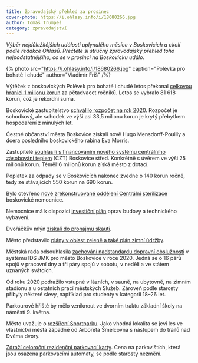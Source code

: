 ```yaml
---
title: Zpravodajský přehled za prosinec
cover-photo: https://i.ohlasy.info/i/18680266.jpg
author: Tomáš Trumpeš
category: zpravodajství
---
```


*Výběr nejdůležitějších událostí uplynulého měsíce v Boskovicích a okolí podle redakce Ohlasů. Přečtěte si stručný zpravodajský přehled toho nejpodstatnějšího, co se v prosinci na Boskovicku událo.*

{% photo src="https://i.ohlasy.info/i/18680266.jpg" caption="Polévka pro bohaté i chudé" author="Vladimír Friš" /%}

Výtěžek z boskovických Polévek pro bohaté i chudé letos překonal [celkovou hranici 1 milionu korun](https://boskovice.cz/letosni-polevka-pro-chude-a-bohate-pokorila-hranici-milionu-korun/d-38165) za pětadvacet ročníků. Letos se vybralo 81 618 korun, což je rekordní suma.

Boskovické zastupitelstvo [schválilo rozpočet na rok 2020](https://ohlasy.info/clanky/2019/12/zastupitelstvo.html). Rozpočet je schodkový, ale schodek ve výši asi 33,5 milionu korun je krytý přebytkem hospodaření z minulých let.

Čestné občanství města Boskovice získali nově Hugo Mensdorff-Pouilly a dcera posledního boskovického rabína Eva Morris.

Zastupitelé [souhlasili s financováním nového systému centrálního zásobování teplem](https://ohlasy.info/clanky/2019/12/zastupitelstvo.html) (CZT) Boskovice střed. Konkrétně s úvěrem ve výši 25 milionů korun. Téměř 6 milionů korun získá město z dotací.

Poplatek za odpady se v Boskovicích nakonec zvedne o 140 korun ročně, tedy ze stávajících 550 korun na 690 korun.

Bylo otevřeno [nově zrekonstruované oddělení Centrální sterilizace](https://boskovice.cz/obnova-pristrojoveho-vybaveni-oddeleni-centralni-sterilizace/d-38038) boskovické nemocnice.

Nemocnice má k dispozici [investiční plán](https://ohlasy.info/clanky/2019/12/investice-nemocnice.html) oprav budovy a technického vybavení.

Dvořáčkův mlýn [získali do pronájmu skauti](https://ohlasy.info/clanky/2019/12/z-radnice-2.html).

Město představilo [plány v oblast zeleně a také plán zimní údržby](https://ohlasy.info/clanky/2019/12/z-radnice-2.html).

Městská rada odsouhlasila [zachování nadstandardu dopravní obslužnosti](https://ohlasy.info/clanky/2019/12/z-radnice.html) v systému IDS JMK pro město Boskovice v roce 2020. Jedná se o 16 párů spojů v pracovní dny a tři páry spojů v sobotu, v neděli a ve státem uznaných svátcích.

Od roku 2020 podražilo vstupné v lázních, v sauně, na ubytovně, na zimním stadionu a u ostatních prací městských Služeb. Zároveň podle starosty přibyly některé slevy, například pro studenty v kategorii 18–26 let.

Parkourové hřiště by mělo vzniknout ve dvorním traktu základní školy na náměstí 9. května.

Město uvažuje o [rozšíření Sportparku](https://ohlasy.info/clanky/2019/12/z-radnice.html). Jako vhodná lokalita se jeví les ve vlastnictví města západně od Arboreta Šmelcovna s nástupem do trailů nad Dvěma dvory.

[Zdraží celoroční rezidenční parkovací karty](https://ohlasy.info/clanky/2019/12/z-radnice.html). Cena na parkovištích, která jsou osazena parkovacími automaty, se podle starosty nezmění.